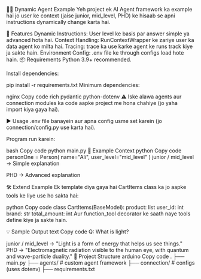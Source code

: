 🧑‍💻 Dynamic Agent Example
Yeh project ek AI Agent framework ka example hai jo user ke context (jaise junior, mid_level, PHD) ke hisaab se apni instructions dynamically change karta hai.

🚀 Features
Dynamic Instructions: User level ke basis par answer simple ya advanced hota hai.
Context Handling: RunContextWrapper ke zariye user ka data agent ko milta hai.
Tracing: trace ka use karke agent ke runs track kiye ja sakte hain.
Environment Config: .env file ke through configs load hote hain.
📦 Requirements
Python 3.9+ recommended.

Install dependencies:

pip install -r requirements.txt
Minimum dependencies:

nginx
Copy code
rich
pydantic
python-dotenv
⚠️ Iske alawa agents aur connection modules ka code aapke project me hona chahiye (jo yaha import kiya gaya hai).

▶️ Usage
.env file banayein aur apna config usme set karein (jo connection/config.py use karta hai).

Program run karein:

bash
Copy code
python main.py
👤 Example Context
python
Copy code
personOne = Person(
    name="Ali",
    user_level="mid_level"
)
junior / mid_level → Simple explanation

PHD → Advanced explanation

🛠️ Extend Example
Ek template diya gaya hai CartItems class ka jo aapke tools ke liye use ho sakta hai:

python
Copy code
class CartItems(BaseModel):
    product: list
    user_id: int
    brand: str
    total_amount: int
Aur function_tool decorator ke saath naye tools define kiye ja sakte hain.

💡 Sample Output
text
Copy code
Q: What is light?

junior / mid_level → "Light is a form of energy that helps us see things."
PHD → "Electromagnetic radiation visible to the human eye, with quantum and wave-particle duality."
📂 Project Structure
arduino
Copy code
.
├── main.py
├── agents/        # custom agent framework
├── connection/    # configs (uses dotenv)
├── requirements.txt
